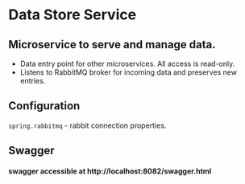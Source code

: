 # Data Store Service
## Microservice to serve and manage data.

- Data entry point for other microservices. All access is read-only.
- Listens to RabbitMQ broker for incoming data and preserves new entries.

## Configuration

`spring.rabbitmq` - rabbit connection properties.

## Swagger
#### swagger accessible at http://localhost:8082/swagger.html 